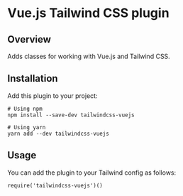 # Vue.js Tailwind CSS plugin

## Overview

Adds classes for working with Vue.js and Tailwind CSS.

## Installation

Add this plugin to your project:

```
# Using npm
npm install --save-dev tailwindcss-vuejs

# Using yarn
yarn add --dev tailwindcss-vuejs
```

## Usage

You can add the plugin to your Tailwind config as follows:

```
require('tailwindcss-vuejs')()
```
